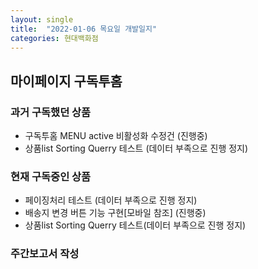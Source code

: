 ```yaml
---
layout: single
title:  "2022-01-06 목요일 개발일지"
categories: 현대백화점
---
```


## 마이페이지 구독투홈

### 과거 구독했던 상품
- 구독투홈 MENU active 비활성화 수정건 (진행중)
- 상품list Sorting Querry 테스트 (데이터 부족으로 진행 정지)

### 현재 구독중인 상품
- 페이징처리 테스트 (데이터 부족으로 진행 정지)
- 배송지 변경 버튼 기능 구현[모바일 참조] (진행중)
- 상품list Sorting Querry 테스트(데이터 부족으로 진행 정지)

### 주간보고서 작성